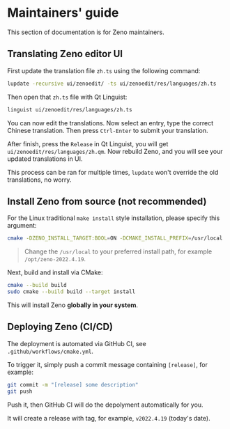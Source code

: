 # Maintainers' guide

This section of documentation is for Zeno maintainers.

## Translating Zeno editor UI

First update the translation file `zh.ts` using the following command:
```bash
lupdate -recursive ui/zenoedit/ -ts ui/zenoedit/res/languages/zh.ts
```

Then open that `zh.ts` file with Qt Linguist:
```bash
linguist ui/zenoedit/res/languages/zh.ts
```

You can now edit the translations.
Now select an entry, type the correct Chinese translation.
Then press `Ctrl-Enter` to submit your translation.

After finish, press the `Release` in Qt Linguist, you will get `ui/zenoedit/res/languages/zh.qm`.
Now rebuild Zeno, and you will see your updated translations in UI.

This process can be ran for multiple times, `lupdate` won't override the old translations, no worry.

## Install Zeno from source (not recommended)

For the Linux traditional `make install` style installation, please specify this argument:

```bash
cmake -DZENO_INSTALL_TARGET:BOOL=ON -DCMAKE_INSTALL_PREFIX=/usr/local
```

> Change the `/usr/local` to your preferred install path, for example `/opt/zeno-2022.4.19`.

Next, build and install via CMake:

```bash
cmake --build build
sudo cmake --build build --target install
```

This will install Zeno **globally in your system**.

## Deploying Zeno (CI/CD)

The deployment is automated via GitHub CI, see `.github/workflows/cmake.yml`.

To trigger it, simply push a commit message containing `[release]`, for example:

```bash
git commit -m "[release] some description"
git push
```

Push it, then GitHub CI will do the depolyment automatically for you.

It will create a release with tag, for example, `v2022.4.19` (today's date).
